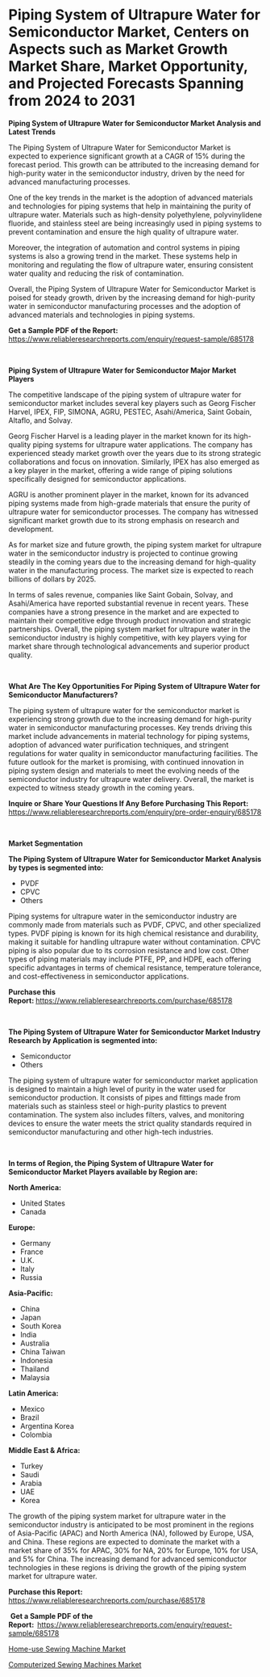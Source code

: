 <p><h1>Piping System of Ultrapure Water for Semiconductor Market, Centers on Aspects such as Market Growth Market Share, Market Opportunity, and Projected Forecasts Spanning from 2024 to 2031</h1></p><p><strong>Piping System of Ultrapure Water for Semiconductor Market Analysis and Latest Trends</strong></p>
<p><p>The Piping System of Ultrapure Water for Semiconductor Market is expected to experience significant growth at a CAGR of 15% during the forecast period. This growth can be attributed to the increasing demand for high-purity water in the semiconductor industry, driven by the need for advanced manufacturing processes. </p><p>One of the key trends in the market is the adoption of advanced materials and technologies for piping systems that help in maintaining the purity of ultrapure water. Materials such as high-density polyethylene, polyvinylidene fluoride, and stainless steel are being increasingly used in piping systems to prevent contamination and ensure the high quality of ultrapure water.</p><p>Moreover, the integration of automation and control systems in piping systems is also a growing trend in the market. These systems help in monitoring and regulating the flow of ultrapure water, ensuring consistent water quality and reducing the risk of contamination.</p><p>Overall, the Piping System of Ultrapure Water for Semiconductor Market is poised for steady growth, driven by the increasing demand for high-purity water in semiconductor manufacturing processes and the adoption of advanced materials and technologies in piping systems.</p></p>
<p><strong>Get a Sample PDF of the Report:&nbsp;</strong> <a href="https://www.reliableresearchreports.com/enquiry/request-sample/685178">https://www.reliableresearchreports.com/enquiry/request-sample/685178</a></p>
<p>&nbsp;</p>
<p><strong>Piping System of Ultrapure Water for Semiconductor Major Market Players</strong></p>
<p><p>The competitive landscape of the piping system of ultrapure water for semiconductor market includes several key players such as Georg Fischer Harvel, IPEX, FIP, SIMONA, AGRU, PESTEC, Asahi/America, Saint Gobain, Altaflo, and Solvay. </p><p>Georg Fischer Harvel is a leading player in the market known for its high-quality piping systems for ultrapure water applications. The company has experienced steady market growth over the years due to its strong strategic collaborations and focus on innovation. Similarly, IPEX has also emerged as a key player in the market, offering a wide range of piping solutions specifically designed for semiconductor applications.</p><p>AGRU is another prominent player in the market, known for its advanced piping systems made from high-grade materials that ensure the purity of ultrapure water for semiconductor processes. The company has witnessed significant market growth due to its strong emphasis on research and development.</p><p>As for market size and future growth, the piping system market for ultrapure water in the semiconductor industry is projected to continue growing steadily in the coming years due to the increasing demand for high-quality water in the manufacturing process. The market size is expected to reach billions of dollars by 2025.</p><p>In terms of sales revenue, companies like Saint Gobain, Solvay, and Asahi/America have reported substantial revenue in recent years. These companies have a strong presence in the market and are expected to maintain their competitive edge through product innovation and strategic partnerships. Overall, the piping system market for ultrapure water in the semiconductor industry is highly competitive, with key players vying for market share through technological advancements and superior product quality.</p></p>
<p>&nbsp;</p>
<p><strong>What Are The Key Opportunities For Piping System of Ultrapure Water for Semiconductor Manufacturers?</strong></p>
<p><p>The piping system of ultrapure water for the semiconductor market is experiencing strong growth due to the increasing demand for high-purity water in semiconductor manufacturing processes. Key trends driving this market include advancements in material technology for piping systems, adoption of advanced water purification techniques, and stringent regulations for water quality in semiconductor manufacturing facilities. The future outlook for the market is promising, with continued innovation in piping system design and materials to meet the evolving needs of the semiconductor industry for ultrapure water delivery. Overall, the market is expected to witness steady growth in the coming years.</p></p>
<p><strong>Inquire or Share Your Questions If Any Before Purchasing This Report:</strong> <a href="https://www.reliableresearchreports.com/enquiry/pre-order-enquiry/685178">https://www.reliableresearchreports.com/enquiry/pre-order-enquiry/685178</a></p>
<p>&nbsp;</p>
<p><strong>Market Segmentation</strong></p>
<p><strong>The Piping System of Ultrapure Water for Semiconductor Market Analysis by types is segmented into:</strong></p>
<p><ul><li>PVDF</li><li>CPVC</li><li>Others</li></ul></p>
<p><p>Piping systems for ultrapure water in the semiconductor industry are commonly made from materials such as PVDF, CPVC, and other specialized types. PVDF piping is known for its high chemical resistance and durability, making it suitable for handling ultrapure water without contamination. CPVC piping is also popular due to its corrosion resistance and low cost. Other types of piping materials may include PTFE, PP, and HDPE, each offering specific advantages in terms of chemical resistance, temperature tolerance, and cost-effectiveness in semiconductor applications.</p></p>
<p><strong>Purchase this Report:&nbsp;</strong><a href="https://www.reliableresearchreports.com/purchase/685178">https://www.reliableresearchreports.com/purchase/685178</a></p>
<p>&nbsp;</p>
<p><strong>The Piping System of Ultrapure Water for Semiconductor Market Industry Research by Application is segmented into:</strong></p>
<p><ul><li>Semiconductor</li><li>Others</li></ul></p>
<p><p>The piping system of ultrapure water for semiconductor market application is designed to maintain a high level of purity in the water used for semiconductor production. It consists of pipes and fittings made from materials such as stainless steel or high-purity plastics to prevent contamination. The system also includes filters, valves, and monitoring devices to ensure the water meets the strict quality standards required in semiconductor manufacturing and other high-tech industries.</p></p>
<p>&nbsp;</p>
<p><strong>In terms of Region, the Piping System of Ultrapure Water for Semiconductor Market Players available by Region are:</strong></p>
<p>
    <p> <strong> North America: </strong>
        <ul>
            <li>United States</li>
            <li>Canada</li>
        </ul>
        </p> 
    <p> <strong> Europe: </strong>
        <ul>
            <li>Germany</li>
            <li>France</li>
            <li>U.K.</li>
            <li>Italy</li>
            <li>Russia</li>
        </ul>
        </p> 
    <p> <strong> Asia-Pacific: </strong>
        <ul>
            <li>China</li>
            <li>Japan</li>
            <li>South Korea</li>
            <li>India</li>
            <li>Australia</li>
            <li>China Taiwan</li>
            <li>Indonesia</li>
            <li>Thailand</li>
            <li>Malaysia</li>
        </ul>
        </p> 
    <p> <strong> Latin America: </strong>
        <ul>
            <li>Mexico</li>
            <li>Brazil</li>
            <li>Argentina Korea</li>
            <li>Colombia</li>
        </ul>
        </p> 
    <p> <strong> Middle East & Africa: </strong>
        <ul>
            <li>Turkey</li>
            <li>Saudi</li>
            <li>Arabia</li>
            <li>UAE</li>
            <li>Korea</li>
        </ul>
    </p>
    </p>
<p><p>The growth of the piping system market for ultrapure water in the semiconductor industry is anticipated to be most prominent in the regions of Asia-Pacific (APAC) and North America (NA), followed by Europe, USA, and China. These regions are expected to dominate the market with a market share of 35% for APAC, 30% for NA, 20% for Europe, 10% for USA, and 5% for China. The increasing demand for advanced semiconductor technologies in these regions is driving the growth of the piping system market for ultrapure water.</p></p>
<p><strong>Purchase this Report: </strong><a href="https://www.reliableresearchreports.com/purchase/685178">https://www.reliableresearchreports.com/purchase/685178</a></p>
<p>&nbsp;<strong>Get a Sample PDF of the Report:&nbsp;&nbsp;</strong><a href="https://www.reliableresearchreports.com/enquiry/request-sample/685178">https://www.reliableresearchreports.com/enquiry/request-sample/685178</a></p>
<p><strong></strong></p>
<p><p><a href="https://issuu.com/reportprime-2/docs/home-use-sewing-machine-market-size-2030.pptx">Home-use Sewing Machine Market</a></p><p><a href="https://issuu.com/reportprime-2/docs/computerized-sewing-machines-market-size-2030.pptx">Computerized Sewing Machines Market</a></p></p>